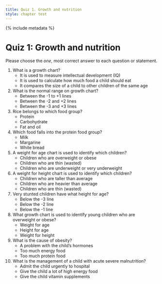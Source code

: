 ```yaml
---
title: Quiz 1. Growth and nutrition
style: chapter test
---
```


{% include metadata %}

# Quiz 1: Growth and nutrition

Please choose the *one*, most correct answer to each question or statement.

1.	What is a growth chart?
    -  It is used to measure intellectual development (IQ)
    -  It is used to calculate how much food a child should eat
    +  It compares the size of a child to other children of the same age
2.  What is the normal range on growth chart?
    -  Between the -1 to +1 lines
    +  Between the -2 and +2 lines
    -  Between the -3 and +3 lines
3.  Rice belongs to which food group?
    -  Protein
    +  Carbohydrate
    -  Fat and oil
4.  Which food falls into the protein food group?
    +  Milk
    -  Margarine
    -  White bread
5.  A weight for age chart is used to identify which children?
    -  Children who are overweight or obese
    -  Children who are thin (wasted)
    +  Children who are underweight or very underweight
6.  A weight for height chart is used to identify which children?
    -  Children who are taller than average
    -  Children who are heavier than average
    +  Children who are thin (wasted)
7.  Very stunted children have what height for age?
    +  Below the -3 line
    -  Below the -2 line
    -  Below the -1 line
8.  What growth chart is used to identify young children who are overweight or obese?
    -  Weight for age
    -  Height for age
    +  Weight for height
9.  What is the cause of obesity?
    -  A problem with the child’s hormones
    +  Too much energy food
    -  Too much protein food
10. What is the management of a child with acute severe malnutrition?
    +  Admit the child urgently to hospital
    -  Give the child a lot of high energy food
    -  Give the child vitamin supplements